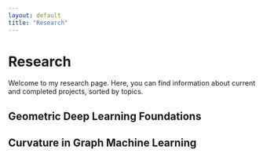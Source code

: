 ```yaml
---
layout: default
title: "Research"
---
```


# Research

Welcome to my research page. Here, you can find information about current and completed projects, sorted by topics.

## Geometric Deep Learning Foundations

## Curvature in Graph Machine Learning
